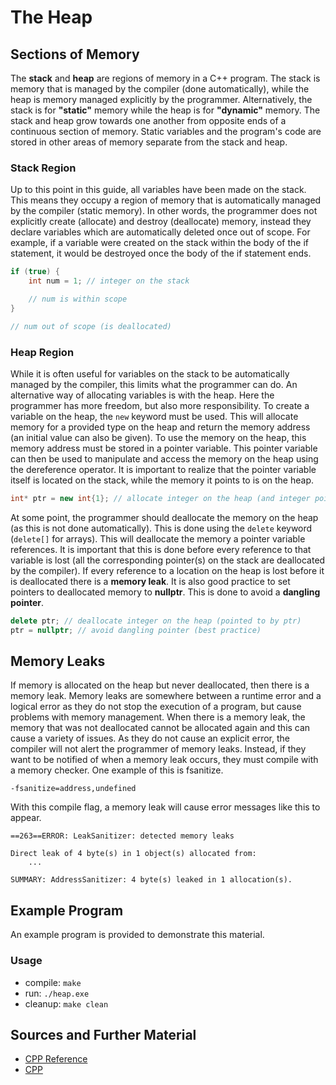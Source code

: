 # The Heap

## Sections of Memory

The **stack** and **heap** are regions of memory in a C++ program. The stack is memory that is managed by the compiler (done automatically), while the heap is memory managed explicitly by the programmer. Alternatively, the stack is for **"static"** memory while the heap is for **"dynamic"** memory. The stack and heap grow towards one another from opposite ends of a continuous section of memory. Static variables and the program's code are stored in other areas of memory separate from the stack and heap.

### Stack Region

Up to this point in this guide, all variables have been made on the stack. This means they occupy a region of memory that is automatically managed by the compiler (static memory). In other words, the programmer does not explicitly create (allocate) and destroy (deallocate) memory, instead they declare variables which are automatically deleted once out of scope. For example, if a variable were created on the stack within the body of the if statement, it would be destroyed once the body of the if statement ends.

```C++
if (true) {
    int num = 1; // integer on the stack

    // num is within scope
}

// num out of scope (is deallocated)
```

### Heap Region

While it is often useful for variables on the stack to be automatically managed by the compiler, this limits what the programmer can do. An alternative way of allocating variables is with the heap. Here the programmer has more freedom, but also more responsibility. To create a variable on the heap, the `new` keyword must be used. This will allocate memory for a provided type on the heap and return the memory address (an initial value can also be given). To use the memory on the heap, this memory address must be stored in a pointer variable. This pointer variable can then be used to manipulate and access the memory on the heap using the dereference operator. It is important to realize that the pointer variable itself is located on the stack, while the memory it points to is on the heap.

```C++
int* ptr = new int{1}; // allocate integer on the heap (and integer pointer on the stack)
```

At some point, the programmer should deallocate the memory on the heap (as this is not done automatically). This is done using the `delete` keyword (`delete[]` for arrays). This will deallocate the memory a pointer variable references. It is important that this is done before every reference to that variable is lost (all the corresponding pointer(s) on the stack are deallocated by the compiler). If every reference to a location on the heap is lost before it is deallocated there is a **memory leak**. It is also good practice to set pointers to deallocated memory to **nullptr**. This is done to avoid a **dangling pointer**.

```C++
delete ptr; // deallocate integer on the heap (pointed to by ptr)
ptr = nullptr; // avoid dangling pointer (best practice)
```

## Memory Leaks

If memory is allocated on the heap but never deallocated, then there is a memory leak. Memory leaks are somewhere between a runtime error and a logical error as they do not stop the execution of a program, but cause problems with memory management. When there is a memory leak, the memory that was not deallocated cannot be allocated again and this can cause a variety of issues. As they do not cause an explicit error, the compiler will not alert the programmer of memory leaks. Instead, if they want to be notified of when a memory leak occurs, they must compile with a memory checker. One example of this is fsanitize.

```
-fsanitize=address,undefined
```

With this compile flag, a memory leak will cause error messages like this to appear.

```
==263==ERROR: LeakSanitizer: detected memory leaks

Direct leak of 4 byte(s) in 1 object(s) allocated from:
    ...

SUMMARY: AddressSanitizer: 4 byte(s) leaked in 1 allocation(s).
```

## Example Program

An example program is provided to demonstrate this material.

### Usage
- compile: `make`
- run: `./heap.exe`
- cleanup: `make clean`

## Sources and Further Material

- [CPP Reference](https://en.cppreference.com/w/cpp/language/new)
- [CPP](https://cplusplus.com/reference/new/)
